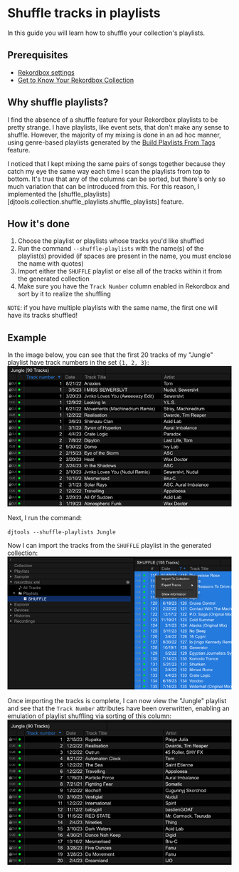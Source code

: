# Shuffle tracks in playlists

In this guide you will learn how to shuffle your collection's playlists.

## Prerequisites

* [Rekordbox settings](../tutorials/getting_started/setup.md#importing-tracks-from-xml)
* [Get to Know Your Rekordbox Collection](../conceptual_guides/rekordbox_collection.md)

## Why shuffle playlists?
I find the absence of a shuffle feature for your Rekordbox playlists to be pretty strange. I have playlists, like event sets, that don't make any sense to shuffle. However, the majority of my mixing is done in an ad hoc manner, using genre-based playlists generated by the [Build Playlists From Tags](../how_to_guides/collection_playlists.md) feature.

I noticed that I kept mixing the same pairs of songs together because they catch my eye the same way each time I scan the playlists from top to bottom. It's true that any of the columns can be sorted, but there's only so much variation that can be introduced from this. For this reason, I implemented the [shuffle_playlists][djtools.collection.shuffle_playlists.shuffle_playlists] feature.

## How it's done

1. Choose the playlist or playlists whose tracks you'd like shuffled
1. Run the command `--shuffle-playlists` with the name(s) of the playlist(s) provided (if spaces are present in the name, you must enclose the name with quotes)
1. Import either the `SHUFFLE` playlist or else all of the tracks within it from the generated collection
1. Make sure you have the `Track Number` column enabled in Rekordbox and sort by it to realize the shuffling

`NOTE`: if you have multiple playlists with the same name, the first one will have its tracks shuffled!

## Example
In the image below, you can see that the first 20 tracks of my "Jungle" playlist have track numbers in the set `{1, 2, 3}`:
![alt text](../../images/Rekordbox_pre_shuffle.png "Pre-shuffled playlist")

Next, I run the command:

`djtools --shuffle-playlists Jungle`

Now I can import the tracks from the `SHUFFLE` playlist in the generated collection:
![alt text](../../images/Rekordbox_shuffle_import.png "Import shuffled playlist")

Once importing the tracks is complete, I can now view the "Jungle" playlist and see that the `Track Number` attributes have been overwritten, enabling an emulation of playlist shuffling via sorting of this column:
![alt text](../../images/Rekordbox_post_shuffle.png "Post-shuffled playlist")
